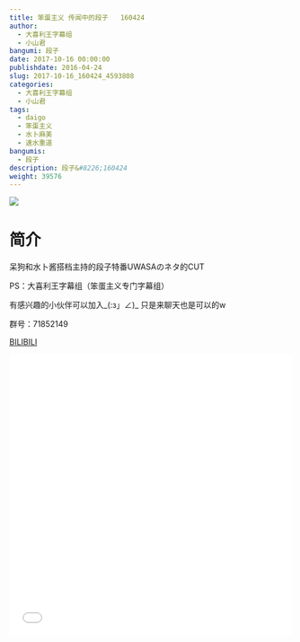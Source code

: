 ```yaml
---
title: 笨蛋主义 传闻中的段子   160424
author: 
  - 大喜利王字幕组
  - 小山君
bangumi: 段子
date: 2017-10-16 00:00:00
publishdate: 2016-04-24
slug: 2017-10-16_160424_4593808
categories: 
  - 大喜利王字幕组
  - 小山君
tags: 
  - daigo
  - 笨蛋主义
  - 水卜麻美
  - 速水重道
bangumis: 
  - 段子
description: 段子&#8226;160424
weight: 39576
---
```


![](https://i.imgur.com/uML7je4.jpg)

# 简介  
呆狗和水卜酱搭档主持的段子特番UWASAのネタ的CUT


PS：大喜利王字幕组（笨蛋主义专门字幕组） 


有感兴趣的小伙伴可以加入_(:з」∠)_  只是来聊天也是可以的w


群号：71852149







  [BILIBILI](https://www.bilibili.com/video/av4593808/)


<div class="vcontainer">  <iframe class='video' src="//www.bilibili.com/blackboard/player.html?aid=4593808" width="100%" height="500" frameborder="0" allowfullscreen="allowfullscreen"></iframe></div>
